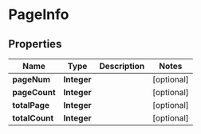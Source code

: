 

# PageInfo


## Properties

Name | Type | Description | Notes
------------ | ------------- | ------------- | -------------
**pageNum** | **Integer** |  |  [optional]
**pageCount** | **Integer** |  |  [optional]
**totalPage** | **Integer** |  |  [optional]
**totalCount** | **Integer** |  |  [optional]



